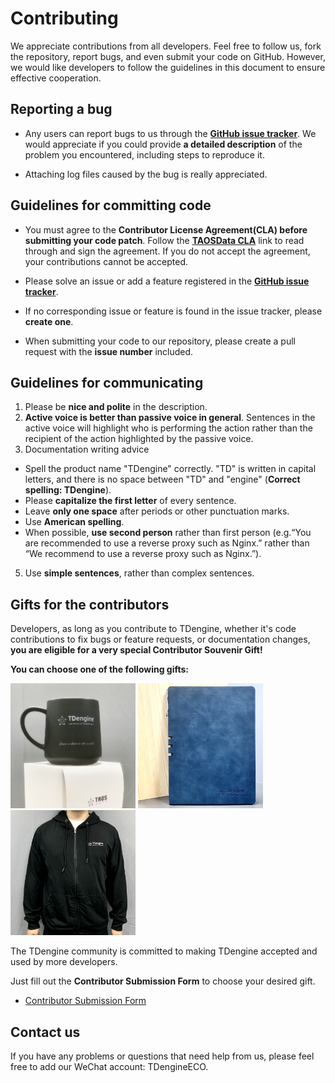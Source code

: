 # Contributing

We appreciate contributions from all developers. Feel free to follow us, fork the repository, report bugs, and even submit your code on GitHub. However, we would like developers to follow the guidelines in this document to ensure effective cooperation.

## Reporting a bug

- Any users can report bugs to us through the **[GitHub issue tracker](https://github.com/taosdata/TDengine/issues)**. We would appreciate if you could provide **a detailed description** of the problem you encountered, including steps to reproduce it.

- Attaching log files caused by the bug is really appreciated.

## Guidelines for committing code

- You must agree to the **Contributor License Agreement(CLA) before submitting your code patch**. Follow the **[TAOSData CLA](https://cla-assistant.io/taosdata/TDengine)** link to read through and sign the agreement. If you do not accept the agreement, your contributions cannot be accepted.

- Please solve an issue or add a feature registered in the **[GitHub issue tracker](https://github.com/taosdata/TDengine/issues)**.
- If no corresponding issue or feature is found in the issue tracker, please **create one**.
- When submitting your code to our repository, please create a pull request with the **issue number** included.

## Guidelines for communicating

1. Please be **nice and polite** in the description.
2. **Active voice is better than passive voice in general**. Sentences in the active voice will highlight who is performing the action rather than the recipient of the action highlighted by the passive voice.
3. Documentation writing advice

- Spell the product name "TDengine" correctly. "TD" is written in capital letters, and there is no space between "TD" and "engine" (**Correct spelling: TDengine**).
- Please **capitalize the first letter** of every sentence.
- Leave **only one space** after periods or other punctuation marks.
- Use **American spelling**.
- When possible, **use second person** rather than first person (e.g.“You are recommended to use a reverse proxy such as Nginx.” rather than “We recommend to use a reverse proxy such as Nginx.”).

5. Use **simple sentences**, rather than complex sentences.

## Gifts for the contributors

Developers, as long as you contribute to TDengine, whether it's code contributions to fix bugs or feature requests, or documentation changes, **you are eligible for a very special Contributor Souvenir Gift!**

**You can choose one of the following gifts:**

<p align="left">
  <img
    src="docs/assets/contributing-cup.jpg"
    alt=""
    width="200"
  />
  <img
    src="docs/assets/contributing-notebook.jpg"
    alt=""
    width="200"
  />
  <img
    src="docs/assets/contributing-shirt.jpg"
    alt=""
    width="200"
    />

The TDengine community is committed to making TDengine accepted and used by more developers.

Just fill out the **Contributor Submission Form** to choose your desired gift.

- [Contributor Submission Form](https://page.ma.scrmtech.com/form/index?pf_uid=27715_2095&id=12100)

## Contact us

If you have any problems or questions that need help from us, please feel free to add our WeChat account: TDengineECO.
